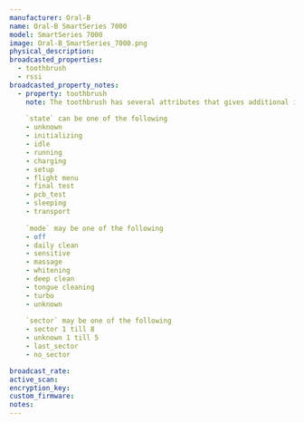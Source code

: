 ```yaml
---
manufacturer: Oral-B
name: Oral-B SmartSeries 7000
model: SmartSeries 7000
image: Oral-B_SmartSeries_7000.png
physical_description:
broadcasted_properties:
  - toothbrush
  - rssi
broadcasted_property_notes:
  - property: toothbrush
    note: The toothbrush has several attributes that gives additional information.
    
    `state` can be one of the following
    - unknown
    - initializing
    - idle
    - running
    - charging
    - setup
    - flight menu
    - final test
    - pcb_test
    - sleeping
    - transport
    
    `mode` may be one of the following
    - off
    - daily clean
    - sensitive
    - massage
    - whitening
    - deep clean
    - tongue cleaning
    - turbo
    - unknown
    
    `sector` may be one of the following
    - sector 1 till 8
    - unknown 1 till 5
    - last_sector
    - no_sector

broadcast_rate:
active_scan:
encryption_key:
custom_firmware:
notes:
---
```

